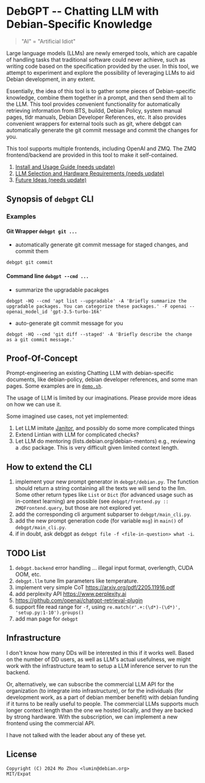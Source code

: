 # DebGPT -- Chatting LLM with Debian-Specific Knowledge

> "AI" = "Artificial Idiot"

Large language models (LLMs) are newly emerged tools, which are capable of
handling tasks that traditional software could never achieve, such as writing
code based on the specification provided by the user. In this tool, we
attempt to experiment and explore the possibility of leveraging LLMs to aid
Debian development, in any extent.

Essentially, the idea of this tool is to gather some pieces of
Debian-specific knowledge, combine them together in a prompt, and then send
them all to the LLM. This tool provides convenient functionality for
automatically retrieving information from BTS, buildd, Debian Policy, system
manual pages, tldr manuals, Debian Developer References, etc. It also provides
convenient wrappers for external tools such as git, where debgpt can
automatically generate the git commit message and commit the changes for you.

This tool supports multiple frontends, including OpenAI and ZMQ.
The ZMQ frontend/backend are provided in this tool to make it self-contained.

1. [Install and Usage Guide (needs update)](doc/install-and-usage.md)
1. [LLM Selection and Hardware Requirements (needs update)](doc/llm-selection.md)
1. [Future Ideas (needs update)](doc/ideas.md)

## Synopsis of `debgpt` CLI


### Examples

#### Git Wrapper `debgpt git ...`

* automatically generate git commit message for staged changes, and commit them

```
debgpt git commit
```

#### Command line `debgpt --cmd ...`

* summarize the upgradable pacakges

```
debgpt -HQ --cmd 'apt list --upgradable' -A 'Briefly summarize the upgradable packages. You can categorize these packages.' -F openai --openai_model_id 'gpt-3.5-turbo-16k'
```

* auto-generate git commit message for you

```
debgpt -HQ --cmd 'git diff --staged' -A 'Briefly describe the change as a git commit message.'
```

## Proof-Of-Concept

Prompt-engineering an existing Chatting LLM with debian-specific documents,
like debian-policy, debian developer references, and some man pages.
Some examples are in [`demo.sh`](demo.sh).

The usage of LLM is limited by our imaginations. Please provide more
ideas on how we can use it.

Some imagined use cases, not yet implemented:

1. Let LLM imitate [Janitor](https://wiki.debian.org/Janitor), and possibly do some more complicated things
1. Extend Lintian with LLM for complicated checks?
1. Let LLM do mentoring (lists.debian.org/debian-mentors) e.g., reviewing a .dsc package. This is very difficult given limited context length.

## How to extend the CLI

1. implement your new prompt generator in `debgpt/debian.py`.  The function
should return a string containing all the texts we will send to the llm.  Some
other return types like `List` or `Dict` (for advanced usage such as in-context
learning) are possible (see `debgpt/frontend.py :: ZMQFrontend.query`, but
those are not explored yet.
2. add the corresponding cli argument subparser to `debgpt/main_cli.py`.
3. add the new prompt generation code (for variable `msg`) in `main()` of `debgpt/main_cli.py`.
4. if in doubt, ask debgpt as `debgpt file -f <file-in-question> what -i`.

## TODO List

1. `debgpt.backend` error handling ... illegal input format, overlength, CUDA OOM, etc.
4. `debgpt.llm` tune llm parameters like temperature.
5. implement very simple CoT https://arxiv.org/pdf/2205.11916.pdf
1. add perplexity API https://www.perplexity.ai
1. https://github.com/openai/chatgpt-retrieval-plugin
2. support file read range for `-f`, using `re.match(r'.+:(\d*)-(\d*)', 'setup.py:1-10').groups()`
1. add man page for `debgpt`

## Infrastructure

I don't know how many DDs will be interested in this if it works well.  Based
on the number of DD users, as well as LLM's actual usefulness, we might work
with the infrastructure team to setup a LLM inference server to run the
backend.

Or, alternatively, we can subscribe the commercial LLM API for the organization
(to integrate into infrastructure), or for the individuals (for development
work, as a part of debian member benefit) with debian funding if it turns to be
really useful to people. The commercial LLMs supports much longer context
length than the one we hosted locally, and they are backed by strong hardware.
With the subscription, we can implement a new frontend using the commercial
API.

I have not talked with the leader about any of these yet.

## License

```
Copyright (C) 2024 Mo Zhou <lumin@debian.org>
MIT/Expat
```
